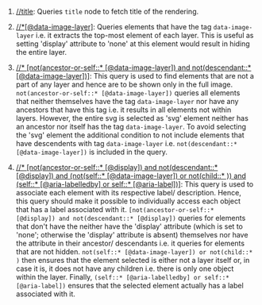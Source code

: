 1. [//title](): Queries `title` node to fetch title of the rendering.

2. [//*[@data-image-layer]](https://github.com/Shared-Reality-Lab/IMAGE-Monarch/blob/7a68c70e3e8005c66061ccf67fc58e376243eff3/app/src/main/java/ca/mcgill/a11y/image/MainActivity.java#L391): Queries elements that have the tag `data-image-layer` i.e. it extracts the top-most element of each layer. This is useful as setting 'display' attribute to 'none' at this element would result in hiding the entire layer.

3. [//* [not(ancestor-or-self::* [@data-image-layer]) and not(descendant::*[@data-image-layer])]](https://github.com/Shared-Reality-Lab/IMAGE-Monarch/blob/7a68c70e3e8005c66061ccf67fc58e376243eff3/app/src/main/java/ca/mcgill/a11y/image/MainActivity.java#L419): This query is used to find elements that are not a part of any layer and hence are to be shown only in the full image.  `not(ancestor-or-self::* [@data-image-layer])` queries all elements that neither themselves have the tag `data-image-layer` nor have any ancestors that have this tag i.e. it results in all elements not within layers. However, the entire svg is selected as 'svg' element neither has an ancestor nor itself has the tag `data-image-layer`. To avoid selecting the 'svg' element  the additional condition to not include elements that have descendents with tag `data-image-layer` i.e. `not(descendant::*[@data-image-layer])` is included in the query. 

4. [//* [not(ancestor-or-self::* [@display]) and not(descendant::* [@display]) and (not(self::* [@data-image-layer]) or not(child::* )) and (self::* [@aria-labelledby] or self::* [@aria-label])]](https://github.com/Shared-Reality-Lab/IMAGE-Monarch/blob/7a68c70e3e8005c66061ccf67fc58e376243eff3/app/src/main/java/ca/mcgill/a11y/image/MainActivity.java#L466): This query is used to associate each element with its respective label/ description. Hence, this query should make it possible to individually access each object that has a label associated with it. `[not(ancestor-or-self::* [@display]) and not(descendant::* [@display])` queries for elements that don't have the neither have the 'display' attribute (which is set to 'none'; otherwise the 'display' attribute is absent) themselves nor have the attribute in their ancestor/ descendants i.e. it queries for elements that are not hidden. `not(self::* [@data-image-layer]) or not(child::* )` then ensures that the element selected is either not a layer itself or, in case it is, it does not have any children i.e. there is only one object within the layer. Finally, `(self::* [@aria-labelledby] or self::* [@aria-label])` ensures that the selected element actually has a label associated with it. 

